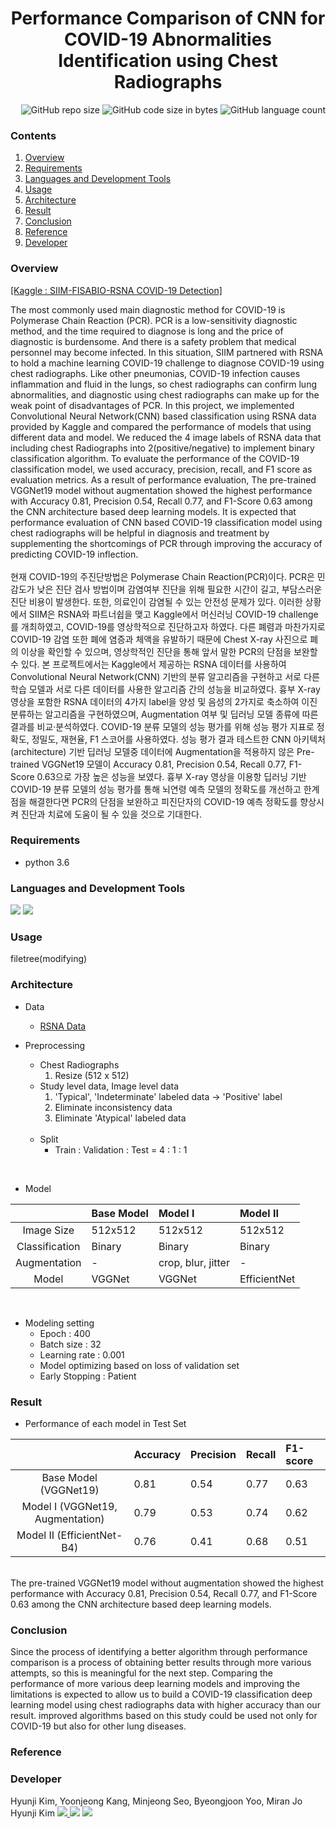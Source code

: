# <div align=center> Performance Comparison of CNN for COVID-19 Abnormalities Identification using Chest Radiographs </div>

<div align=right> <img alt="GitHub repo size" src="https://img.shields.io/github/repo-size/HJK02130/Performance-Comparison-of-CNN-for-COVID-19-Abnormalities-Identification-using-Chest-Radiographs?style=flat-square"> <img alt="GitHub code size in bytes" src="https://img.shields.io/github/languages/code-size/HJK02130/Performance-Comparison-of-CNN-for-COVID-19-Abnormalities-Identification-using-Chest-Radiographs?style=flat-square"> <img alt="GitHub language count" src="https://img.shields.io/github/languages/count/HJK02130/Performance-Comparison-of-CNN-for-COVID-19-Abnormalities-Identification-using-Chest-Radiographs?style=flat-square"> </div>

### Contents
1. [Overview](#overview)
2. [Requirements](#requirements)
3. [Languages and Development Tools](#languages-and-development-tools)
4. [Usage](#usage)
5. [Architecture](#architecture)
6. [Result](#result)
7. [Conclusion](#conclusion)
8. [Reference](#reference)
9. [Developer](#developer)

### Overview
[[Kaggle : SIIM-FISABIO-RSNA COVID-19 Detection]](https://www.kaggle.com/competitions/siim-covid19-detection/)<br/>

The most commonly used main diagnostic method for COVID-19 is Polymerase Chain Reaction (PCR). PCR is a low-sensitivity diagnostic method, and the time required to diagnose is long and the price of diagnostic is burdensome. And there is a safety problem that medical personnel may become infected. In this situation, SIIM partnered with RSNA to hold a machine learning COVID-19 challenge to diagnose COVID-19 using chest radiographs. Like other pneumonias, COVID-19 infection causes inflammation and fluid in the lungs, so chest radiographs can confirm lung abnormalities, and diagnostic using chest radiographs can make up for the weak point of disadvantages of PCR. In this project, we implemented Convolutional Neural Network(CNN) based classification using RSNA data provided by Kaggle and compared the performance of models that using different data and model. We reduced the 4 image labels of RSNA data that including chest Radiographs into 2(positive/negative) to implement binary classification algorithm. To evaluate the performance of the COVID-19 classification model, we used accuracy, precision, recall, and F1 score as evaluation metrics. As a result of performance evaluation, The pre-trained VGGNet19 model without augmentation showed the highest performance with Accuracy 0.81, Precision 0.54, Recall 0.77, and F1-Score 0.63 among the CNN architecture based deep learning models. It is expected that performance evaluation of CNN based COVID-19 classification model using chest radiographs will be helpful in diagnosis and treatment by supplementing the shortcomings of PCR through improving the accuracy of predicting COVID-19 inflection.
<br/><br/>
현재 COVID-19의 주진단방법은 Polymerase Chain Reaction(PCR)이다. PCR은 민감도가 낮은 진단 검사 방법이며 감염여부 진단을 위해 필요한 시간이 길고, 부담스러운 진단 비용이 발생한다. 또한, 의료인이 감염될 수 있는 안전성 문제가 있다. 이러한 상황에서 SIIM은 RSNA와 파트너쉽을 맺고 Kaggle에서 머신러닝 COVID-19 challenge를 개최하였고, COVID-19를 영상학적으로 진단하고자 하였다. 다른 폐렴과 마찬가지로 COVID-19 감염 또한 폐에 염증과 체액을 유발하기 때문에 Chest X-ray 사진으로 폐의 이상을 확인할 수 있으며, 영상학적인 진단을 통해 앞서 말한 PCR의 단점을 보완할 수 있다. 본 프로젝트에서는 Kaggle에서 제공하는 RSNA 데이터를 사용하여 Convolutional Neural Network(CNN) 기반의 분류 알고리즘을 구현하고 서로 다른 학습 모델과 서로 다른 데이터를 사용한 알고리즘 간의 성능을 비교하였다. 흉부 X-ray 영상을 포함한 RSNA 데이터의 4가지 label을 양성 및 음성의 2가지로 축소하여 이진 분류하는 알고리즘을 구현하였으며, Augmentation 여부 및 딥러닝 모델 종류에 따른 결과를 비교·분석하였다. COVID-19 분류 모델의 성능 평가를 위해 성능 평가 지표로 정확도, 정밀도, 재현율, F1 스코어를 사용하였다. 성능 평가 결과 테스트한 CNN 아키텍처(architecture) 기반 딥러닝 모델중 데이터에 Augmentation을 적용하지 않은 Pre-trained VGGNet19 모델이 Accuracy 0.81, Precision 0.54, Recall 0.77, F1-Score 0.63으로 가장 높은 성능을 보였다. 흉부 X-ray 영상을 이용항 딥러닝 기반 COVID-19 분류 모델의 성능 평가를 통해 뇌연령 예측 모델의 정확도를 개선하고 한계점을 해결한다면 PCR의 단점을 보완하고 피진단자의 COVID-19 예측 정확도를 향상시켜 진단과 치료에 도움이 될 수 있을 것으로 기대한다.


### Requirements
+ python 3.6

### Languages and Development Tools
<img src="https://img.shields.io/badge/Python-3766AB?style=flat-square&logo=Python&logoColor=white"/> <img src="https://img.shields.io/badge/Jupyter Notebook-F37626?style=flat-square&logo=Jupyter&logoColor=white"/>

### Usage
filetree(modifying)

### Architecture
+ Data
	+ [RSNA Data](https://www.kaggle.com/competitions/siim-covid19-detection/data)
		<br/>

+ Preprocessing
	+ Chest Radiographs
		1. Resize (512 x 512)
	+ Study level data, Image level data
		1. 'Typical', 'Indeterminate' labeled data → 'Positive' label
		2. Eliminate inconsistency data
		3. Eliminate 'Atypical' labeled data
		<br/>
	+ Split
		+ Train : Validation : Test = 4 : 1 : 1<br/>
<br/>

+ Model

||Base Model|Model I|Model II|
|:---:|:---|:---|:---|
|Image Size|512x512|512x512|512x512|
|Classification|Binary|Binary|Binary|
|Augmentation|-|crop, blur, jitter|-|
|Model|VGGNet|VGGNet|EfficientNet|

<br/>

+ Modeling setting
	+ Epoch : 400
	+ Batch size : 32
	+ Learning rate : 0.001
	+ Model optimizing based on loss of validation set
	+ Early Stopping : Patient 

### Result
+ Performance of each model in Test Set

||Accuracy|Precision|Recall|F1-score|
|:---:|:---|:---|:---|:---|
|Base Model (VGGNet19)|0.81|0.54|0.77|0.63|
|Model I (VGGNet19, Augmentation)|0.79|0.53|0.74|0.62|
|Model II (EfficientNet-B4)|0.76|0.41|0.68|0.51|
<br/>
The pre-trained VGGNet19 model without augmentation showed the highest performance with Accuracy 0.81, Precision 0.54, Recall 0.77, and F1-Score 0.63 among the CNN architecture based deep learning models.

### Conclusion
Since the process of identifying a better algorithm through performance comparison is a process of obtaining better results through more various attempts, so this is meaningful for the next step. Comparing the performance of more various deep learning models and improving the limitations is expected to allow us to build a COVID-19 classification deep learning model using chest radiographs data with higher accuracy than our result. improved algorithms based on this study could be used not only for COVID-19 but also for other lung diseases.

### Reference


### Developer
Hyunji Kim, Yoonjeong Kang, Minjeong Seo, Byeongjoon Yoo, Miran Jo <br/>
Hyunji Kim <a href="mailto:hjk02130@gmail.com"> <img src ="https://img.shields.io/badge/Gmail-EA4335.svg?&style=flat-squar&logo=Gmail&logoColor=white"/> </a> 
[<img src="https://img.shields.io/badge/Notion-000000?style=flat-square&logo=Notion&logoColor=white"/>](https://read-me.notion.site/Hyunji-Kim-9dbdb62cc84347feb85b3c58225bb63b)
	<a href = "https://github.com/HJK02130"> <img src ="https://img.shields.io/badge/Github-181717.svg?&style=flat-squar&logo=Github&logoColor=white"/> </a>
